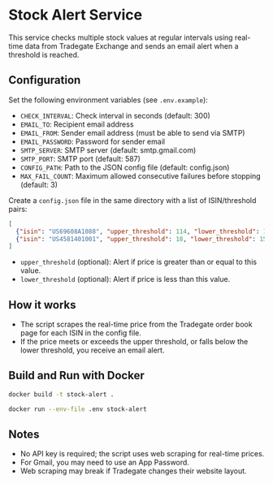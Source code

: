 # Stock Alert Service

This service checks multiple stock values at regular intervals using real-time data from Tradegate Exchange and sends an email alert when a threshold is reached.

## Configuration

Set the following environment variables (see `.env.example`):

- `CHECK_INTERVAL`: Check interval in seconds (default: 300)
- `EMAIL_TO`: Recipient email address
- `EMAIL_FROM`: Sender email address (must be able to send via SMTP)
- `EMAIL_PASSWORD`: Password for sender email
- `SMTP_SERVER`: SMTP server (default: smtp.gmail.com)
- `SMTP_PORT`: SMTP port (default: 587)
- `CONFIG_PATH`: Path to the JSON config file (default: config.json)
- `MAX_FAIL_COUNT`: Maximum allowed consecutive failures before stopping (default: 3)

Create a `config.json` file in the same directory with a list of ISIN/threshold pairs:

```json
[
  {"isin": "US69608A1088", "upper_threshold": 114, "lower_threshold": 110},
  {"isin": "US4581401001", "upper_threshold": 18, "lower_threshold": 15}
]
```

- `upper_threshold` (optional): Alert if price is greater than or equal to this value.
- `lower_threshold` (optional): Alert if price is less than this value.

## How it works

- The script scrapes the real-time price from the Tradegate order book page for each ISIN in the config file.
- If the price meets or exceeds the upper threshold, or falls below the lower threshold, you receive an email alert.

## Build and Run with Docker

```bash
docker build -t stock-alert .

docker run --env-file .env stock-alert
```

## Notes

- No API key is required; the script uses web scraping for real-time prices.
- For Gmail, you may need to use an App Password.
- Web scraping may break if Tradegate changes their website layout.
